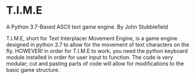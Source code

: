 # T.I.M.E
A Python 3.7-Based ASCII text game engine.
By John Stubblefield

T.I.M.E, short for Text Interplacer Movement Engine, is a game engine designed in python 3.7 to allow for the movement of text characters on the fly. HOWEVER! in order for T.I.M.E to work, you need the python keyboard module installed in order for user input to function. The code is very modular; cut and pasting parts of code will allow for modifications to the basic game structure.
